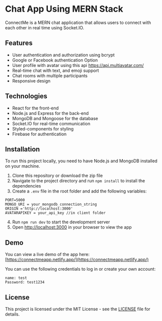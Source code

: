# Chat App Using MERN Stack

ConnectMe is a MERN chat application that allows users to connect with each other in real time using Socket.IO.

## Features

- User authentication and authorization using bcrypt
- Google or Facebook authentication Option
- User profile with avatar using this api  <a href='https://api.multiavatar.com/'> https://api.multiavatar.com/</a>
- Real-time chat with text, and emoji support
- Chat rooms with multiple participants
- Responsive design

## Technologies

- React for the front-end
- Node.js and Express for the back-end
- MongoDB and Mongoose for the database
- Socket.IO for real-time communication
- Styled-components for styling
- Firebase for authentication

## Installation

To run this project locally, you need to have Node.js and MongoDB installed on your machine.

1. Clone this repository or download the zip file
2. Navigate to the project directory and run `npm install` to install the dependencies
3. Create a `.env` file in the root folder and add the following variables:

```
PORT=5000
MONGO_URI = your_mongodb_connection_string
ORIGIN ='http://localhost:3000'
AVATARAPIKEY = your_api_key //in client folder
```

4. Run `npm run dev` to start the development server
5. Open [http://localhost:3000](http://localhost:3000) in your browser to view the app

## Demo

You can view a live demo of the app here: [https://connectmeapp.netlify.app/](https://connectmeapp.netlify.app/)

You can use the following credentials to log in or create your own account:

```
name: test
Password: test1234
```

## License

This project is licensed under the MIT License - see the [LICENSE](LICENSE) file for details.
